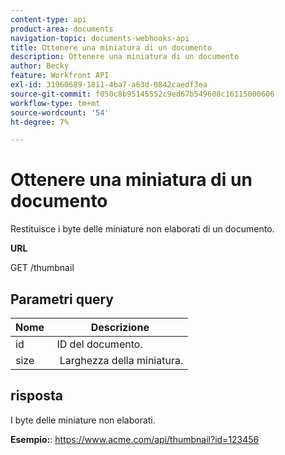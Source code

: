 ```yaml
---
content-type: api
product-area: documents
navigation-topic: documents-webhooks-api
title: Ottenere una miniatura di un documento
description: Ottenere una miniatura di un documento
author: Becky
feature: Workfront API
exl-id: 31960689-1811-4ba7-a63d-0842caedf3ea
source-git-commit: f050c8b95145552c9ed67b549608c16115000606
workflow-type: tm+mt
source-wordcount: '54'
ht-degree: 7%

---
```



# Ottenere una miniatura di un documento

Restituisce i byte delle miniature non elaborati di un documento.

**URL**

GET /thumbnail

## Parametri query

| Nome  | Descrizione |
|---|---|
| id  | ID del documento. |
| size  |  Larghezza della miniatura. |


## risposta

I byte delle miniature non elaborati.

**Esempio:**: https://www.acme.com/api/thumbnail?id=123456
